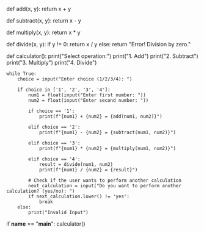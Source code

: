 def add(x, y):
    return x + y

def subtract(x, y):
    return x - y

def multiply(x, y):
    return x * y

def divide(x, y):
    if y != 0:
        return x / y
    else:
        return "Error! Division by zero."

def calculator():
    print("Select operation:")
    print("1. Add")
    print("2. Subtract")
    print("3. Multiply")
    print("4. Divide")

    while True:
        choice = input("Enter choice (1/2/3/4): ")

        if choice in ['1', '2', '3', '4']:
            num1 = float(input("Enter first number: "))
            num2 = float(input("Enter second number: "))

            if choice == '1':
                print(f"{num1} + {num2} = {add(num1, num2)}")

            elif choice == '2':
                print(f"{num1} - {num2} = {subtract(num1, num2)}")

            elif choice == '3':
                print(f"{num1} * {num2} = {multiply(num1, num2)}")

            elif choice == '4':
                result = divide(num1, num2)
                print(f"{num1} / {num2} = {result}")

            # Check if the user wants to perform another calculation
            next_calculation = input("Do you want to perform another calculation? (yes/no): ")
            if next_calculation.lower() != 'yes':
                break
        else:
            print("Invalid Input")

if __name__ == "__main__":
    calculator()
